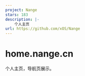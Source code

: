 ```yaml
---
project: Nange
stars: 183
description: |-
    个人主页
url: https://github.com/xOS/Nange
---
```


# home.nange.cn
个人主页，导航页展示。

